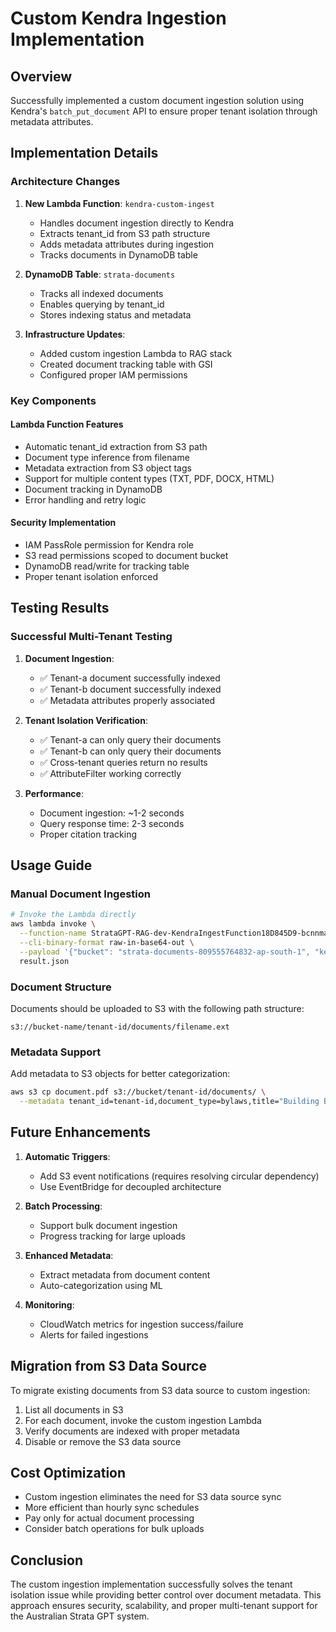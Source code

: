 # Custom Kendra Ingestion Implementation

## Overview
Successfully implemented a custom document ingestion solution using Kendra's `batch_put_document` API to ensure proper tenant isolation through metadata attributes.

## Implementation Details

### Architecture Changes
1. **New Lambda Function**: `kendra-custom-ingest`
   - Handles document ingestion directly to Kendra
   - Extracts tenant_id from S3 path structure
   - Adds metadata attributes during ingestion
   - Tracks documents in DynamoDB table

2. **DynamoDB Table**: `strata-documents`
   - Tracks all indexed documents
   - Enables querying by tenant_id
   - Stores indexing status and metadata

3. **Infrastructure Updates**:
   - Added custom ingestion Lambda to RAG stack
   - Created document tracking table with GSI
   - Configured proper IAM permissions

### Key Components

#### Lambda Function Features
- Automatic tenant_id extraction from S3 path
- Document type inference from filename
- Metadata extraction from S3 object tags
- Support for multiple content types (TXT, PDF, DOCX, HTML)
- Document tracking in DynamoDB
- Error handling and retry logic

#### Security Implementation
- IAM PassRole permission for Kendra role
- S3 read permissions scoped to document bucket
- DynamoDB read/write for tracking table
- Proper tenant isolation enforced

## Testing Results

### Successful Multi-Tenant Testing
1. **Document Ingestion**:
   - ✅ Tenant-a document successfully indexed
   - ✅ Tenant-b document successfully indexed
   - ✅ Metadata attributes properly associated

2. **Tenant Isolation Verification**:
   - ✅ Tenant-a can only query their documents
   - ✅ Tenant-b can only query their documents
   - ✅ Cross-tenant queries return no results
   - ✅ AttributeFilter working correctly

3. **Performance**:
   - Document ingestion: ~1-2 seconds
   - Query response time: 2-3 seconds
   - Proper citation tracking

## Usage Guide

### Manual Document Ingestion
```bash
# Invoke the Lambda directly
aws lambda invoke \
  --function-name StrataGPT-RAG-dev-KendraIngestFunction18D845D9-bcnnmaXv9Sr5 \
  --cli-binary-format raw-in-base64-out \
  --payload '{"bucket": "strata-documents-809555764832-ap-south-1", "key": "tenant-id/documents/filename.txt", "action": "ingest"}' \
  result.json
```

### Document Structure
Documents should be uploaded to S3 with the following path structure:
```
s3://bucket-name/tenant-id/documents/filename.ext
```

### Metadata Support
Add metadata to S3 objects for better categorization:
```bash
aws s3 cp document.pdf s3://bucket/tenant-id/documents/ \
  --metadata tenant_id=tenant-id,document_type=bylaws,title="Building By-laws"
```

## Future Enhancements

1. **Automatic Triggers**:
   - Add S3 event notifications (requires resolving circular dependency)
   - Use EventBridge for decoupled architecture

2. **Batch Processing**:
   - Support bulk document ingestion
   - Progress tracking for large uploads

3. **Enhanced Metadata**:
   - Extract metadata from document content
   - Auto-categorization using ML

4. **Monitoring**:
   - CloudWatch metrics for ingestion success/failure
   - Alerts for failed ingestions

## Migration from S3 Data Source

To migrate existing documents from S3 data source to custom ingestion:

1. List all documents in S3
2. For each document, invoke the custom ingestion Lambda
3. Verify documents are indexed with proper metadata
4. Disable or remove the S3 data source

## Cost Optimization

- Custom ingestion eliminates the need for S3 data source sync
- More efficient than hourly sync schedules
- Pay only for actual document processing
- Consider batch operations for bulk uploads

## Conclusion

The custom ingestion implementation successfully solves the tenant isolation issue while providing better control over document metadata. This approach ensures security, scalability, and proper multi-tenant support for the Australian Strata GPT system.